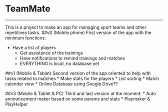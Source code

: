 # TeamMate
---
This is a project to make an app for managing sport teams and other repetitives tasks.
##v0 (Mobile phone)
	First version of the app with the minimum functions:
  * Have a list of players
	* Get assistance of the trainings
	* Have notifications to remind trainings and matches
	* EVERYTHING is local, no database yet

##v1 (Mobile & Tablet)
	Second version of the app oriented to help with tasks related to matches
	* Make stats for the players
	* List sorting
	* Match calendar view
	* Online Database using Google Drive??

##v3 (Mobile & Tablet & PC)
	Third and last version at the moment:
	* Auto announcement maker based on some params and stats
	* Playmaker & PlayHelper
